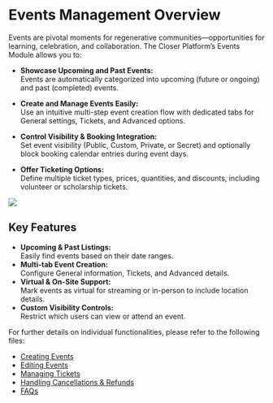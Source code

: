 # Events Management Overview

Events are pivotal moments for regenerative communities—opportunities for learning, celebration, and collaboration. The Closer Platform’s Events Module allows you to:

- **Showcase Upcoming and Past Events:**  
  Events are automatically categorized into upcoming (future or ongoing) and past (completed) events.

- **Create and Manage Events Easily:**  
  Use an intuitive multi-step event creation flow with dedicated tabs for General settings, Tickets, and Advanced options.

- **Control Visibility & Booking Integration:**  
  Set event visibility (Public, Custom, Private, or Secret) and optionally block booking calendar entries during event days.

- **Offer Ticketing Options:**  
  Define multiple ticket types, prices, quantities, and discounts, including volunteer or scholarship tickets.

![](https://github.com/user-attachments/assets/8ebd515e-bd5a-468f-b617-aafe72730b93)


## Key Features

- **Upcoming & Past Listings:**  
  Easily find events based on their date ranges.
- **Multi-tab Event Creation:**  
  Configure General information, Tickets, and Advanced details.
- **Virtual & On-Site Support:**  
  Mark events as virtual for streaming or in-person to include location details.
- **Custom Visibility Controls:**  
  Restrict which users can view or attend an event.

For further details on individual functionalities, please refer to the following files:
- [Creating Events](creating-events.md)
- [Editing Events](editing-events.md)
- [Managing Tickets](managing-tickets.md)
- [Handling Cancellations & Refunds](handling-cancellations-refunds.md)
- [FAQs](faq.md)
